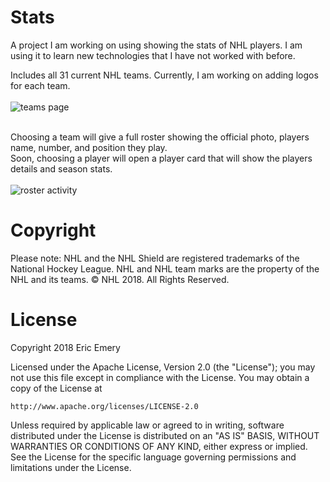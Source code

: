# Stats
A project I am working on using showing the stats of NHL players.  I am using it to learn new technologies that I have not worked with before.  

Includes all 31 current NHL teams.  Currently, I am  working on adding logos for each team.
</br></br>
![teams page](https://user-images.githubusercontent.com/17730061/38966507-3451164e-4348-11e8-9198-7fbce8977026.jpg)
</br></br>

Choosing a team will give a full roster showing the official photo, players name, number, and position they play.  
Soon, choosing a player will open a player card that will show the players details and season stats.
</br></br>
![roster activity](https://user-images.githubusercontent.com/17730061/38966756-67816590-4349-11e8-8e30-71f1d3710703.jpg)

# Copyright
Please note: NHL and the NHL Shield are registered trademarks of the National Hockey League. NHL and NHL team marks are the property of the NHL and its teams. © NHL 2018. All Rights Reserved.

# License
Copyright 2018 Eric Emery

Licensed under the Apache License, Version 2.0 (the "License");
you may not use this file except in compliance with the License.
You may obtain a copy of the License at

    http://www.apache.org/licenses/LICENSE-2.0

Unless required by applicable law or agreed to in writing, software
distributed under the License is distributed on an "AS IS" BASIS,
WITHOUT WARRANTIES OR CONDITIONS OF ANY KIND, either express or implied.
See the License for the specific language governing permissions and
limitations under the License.
